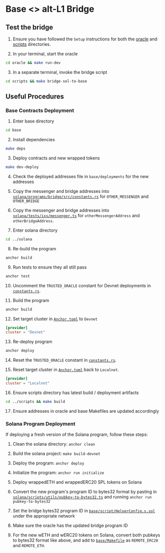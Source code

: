 # Base <> alt-L1 Bridge

## Test the bridge

1. Ensure you have followed the `Setup` instructions for both the [oracle](oracle/README.md) and [scripts](scripts/README.md) directories.

2. In your terminal, start the oracle

```bash
cd oracle && make run-dev
```

3. In a separate terminal, invoke the bridge script

```bash
cd scripts && make bridge-sol-to-base
```

## Useful Procedures

### Base Contracts Deployment

1. Enter base directory

```bash
cd base
```

2. Install dependencies

```bash
make deps
```

3. Deploy contracts and new wrapped tokens

```bash
make dev-deploy
```

4. Check the deployed addresses file in `base/deployments` for the new addresses

5. Copy the messenger and bridge addresses into [`solana/programs/bridge/src/constants.rs`](solana/programs/bridge/src/constants.rs) for `OTHER_MESSENGER` and `OTHER_BRIDGE`

6. Copy the messenger and bridge addresses into [`solana/tests/ixs/messenger.ts`](solana/tests/utils/constants.ts) for `otherMessengerAddress` and `otherBridgeAddress`.

7. Enter solana directory

```bash
cd ../solana
```

8. Re-build the program

```bash
anchor build
```

9. Run tests to ensure they all still pass

```bash
anchor test
```

10. Uncomment the `TRUSTED_ORACLE` constant for Devnet deployments in [`constants.rs`](solana/programs/bridge/src/constants.rs).

11. Build the program

```bash
anchor build
```

12. Set target cluster in [`Anchor.toml`](solana/Anchor.toml) to `Devnet`

```toml
[provider]
cluster = "Devnet"
```

13. Re-deploy program

```bash
anchor deploy
```

14. Reset the `TRUSTED_ORACLE` constant in [`constants.rs`](solana/programs/bridge/src/constants.rs).

15. Reset target cluster in [`Anchor.toml`](solana/Anchor.toml) back to `Localnet`.

```toml
[provider]
cluster = "Localnet"
```

16. Ensure scripts directory has latest build / deployment artifacts

```bash
cd ../scripts && make build
```

17. Ensure addresses in oracle and base Makefiles are updated accordingly

### Solana Program Deployment

If deploying a fresh version of the Solana program, follow these steps:

1. Clean the solana directory: `anchor clean`

2. Build the solana project: `make build-devnet`

3. Deploy the program: `anchor deploy`

4. Initialize the program: `anchor run initialize`

5. Deploy wrappedETH and wrappedERC20 SPL tokens on Solana

6. Convert the new program's program ID to bytes32 format by pasting in [`solana/scripts/utils/pubkey-to-bytes32.ts`](solana/scripts/utils/pubkey-to-bytes32.ts) and running `anchor run pubkey-to-bytes32`

7. Set the bridge bytes32 program ID in [`base/script/HelperConfig.s.sol`](base/script/HelperConfig.s.sol) under the appropriate network

8. Make sure the oracle has the updated bridge program ID

9. For the new wETH and wERC20 tokens on Solana, convert both pubkeys to bytes32 format like above, and add to [`base/Makefile`](base/Makefile) as `REMOTE_ERC20` and `REMOTE_ETH`.
